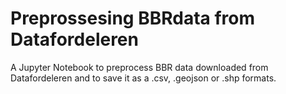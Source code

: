 # Preprossesing BBRdata from Datafordeleren

A Jupyter Notebook to preprocess BBR data downloaded from Datafordeleren and to save it as a .csv, .geojson or .shp formats.
